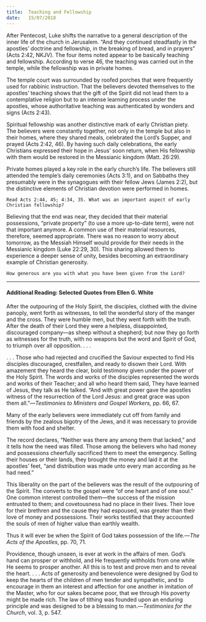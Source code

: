 ```yaml
---
title:  Teaching and Fellowship
date:   15/07/2018
---
```


After Pentecost, Luke shifts the narrative to a general description of the inner life of the church in Jerusalem. “And they continued steadfastly in the apostles’ doctrine and fellowship, in the breaking of bread, and in prayers” (Acts 2:42, NKJV). The four items noted appear to be basically teaching and fellowship. According to verse 46, the teaching was carried out in the temple, while the fellowship was in private homes.

The temple court was surrounded by roofed porches that were frequently used for rabbinic instruction. That the believers devoted themselves to the apostles’ teaching shows that the gift of the Spirit did not lead them to a contemplative religion but to an intense learning process under the apostles, whose authoritative teaching was authenticated by wonders and signs (Acts 2:43).

Spiritual fellowship was another distinctive mark of early Christian piety. The believers were constantly together, not only in the temple but also in their homes, where they shared meals, celebrated the Lord’s Supper, and prayed (Acts 2:42, 46). By having such daily celebrations, the early Christians expressed their hope in Jesus’ soon return, when His fellowship with them would be restored in the Messianic kingdom (Matt. 26:29).

Private homes played a key role in the early church’s life. The believers still attended the temple’s daily ceremonies (Acts 3:1), and on Sabbaths they presumably were in the synagogues with their fellow Jews (James 2:2), but the distinctive elements of Christian devotion were performed in homes.

`Read Acts 2:44, 45; 4:34, 35. What was an important aspect of early Christian fellowship?`

Believing that the end was near, they decided that their material possessions, “private property” (to use a more up-to-date term), were not that important anymore. A common use of their material resources, therefore, seemed appropriate. There was no reason to worry about tomorrow, as the Messiah Himself would provide for their needs in the Messianic kingdom (Luke 22:29, 30). This sharing allowed them to experience a deeper sense of unity, besides becoming an extraordinary example of Christian generosity.

`How generous are you with what you have been given from the Lord?`

---

#### Additional Reading: Selected Quotes from Ellen G. White

After the outpouring of the Holy Spirit, the disciples, clothed with the divine panoply, went forth as witnesses, to tell the wonderful story of the manger and the cross. They were humble men, but they went forth with the truth. After the death of their Lord they were a helpless, disappointed, discouraged company—as sheep without a shepherd; but now they go forth as witnesses for the truth, with no weapons but the word and Spirit of God, to triumph over all opposition. . . . 

. . . Those who had rejected and crucified the Saviour expected to find His disciples discouraged, crestfallen, and ready to disown their Lord. With amazement they heard the clear, bold testimony given under the power of the Holy Spirit. The words and works of the disciples represented the words and works of their Teacher; and all who heard them said, They have learned of Jesus, they talk as He talked. “And with great power gave the apostles witness of the resurrection of the Lord Jesus: and great grace was upon them all.”—_Testimonies to Ministers and Gospel Workers,_ pp. 66, 67. 

Many of the early believers were immediately cut off from family and friends by the zealous bigotry of the Jews, and it was necessary to provide them with food and shelter. 

The record declares, “Neither was there any among them that lacked,” and it tells how the need was filled. Those among the believers who had money and possessions cheerfully sacrificed them to meet the emergency. Selling their houses or their lands, they brought the money and laid it at the apostles’ feet, “and distribution was made unto every man according as he had need.” 

This liberality on the part of the believers was the result of the outpouring of the Spirit. The converts to the gospel were “of one heart and of one soul.” One common interest controlled them—the success of the mission entrusted to them; and covetousness had no place in their lives. Their love for their brethren and the cause they had espoused, was greater than their love of money and possessions. Their works testified that they accounted the souls of men of higher value than earthly wealth. 

Thus it will ever be when the Spirit of God takes possession of the life.—_The Acts of the Apostles_, pp. 70, 71.

Providence, though unseen, is ever at work in the affairs of men. God’s hand can prosper or withhold, and He frequently withholds from one while He seems to prosper another. All this is to test and prove men and to reveal the heart. . . . Acts of generosity and benevolence were designed by God to keep the hearts of the children of men tender and sympathetic, and to encourage in them an interest and affection for one another in imitation of the Master, who for our sakes became poor, that we through His poverty might be made rich. The law of tithing was founded upon an enduring principle and was designed to be a blessing to man.—_Testimonies for the Church_, vol. 3, p. 547. 